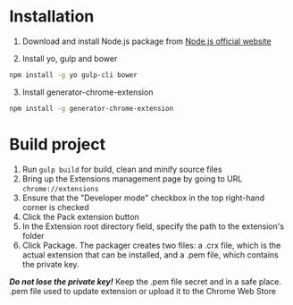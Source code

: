 # Installation

1. Download and install Node.js package from [Node.js official website](https://nodejs.org/en/)

2. Install yo, gulp and bower
```bash
npm install -g yo gulp-cli bower
```

3. Install generator-chrome-extension
```bash
npm install -g generator-chrome-extension
```

# Build project
1. Run `gulp build` for build, clean and minify source files
2. Bring up the Extensions management page by going to URL `chrome://extensions`
3. Ensure that the "Developer mode" checkbox in the top right-hand corner is checked
4. Click the Pack extension button
5. In the Extension root directory field, specify the path to the extension's folder
6. Click Package. The packager creates two files: a .crx file, which is the actual extension that can be installed, and a .pem file, which contains the private key.

***Do not lose the private key!*** Keep the .pem file secret and in a safe place. .pem file used to update extension or upload it to the Chrome Web Store
